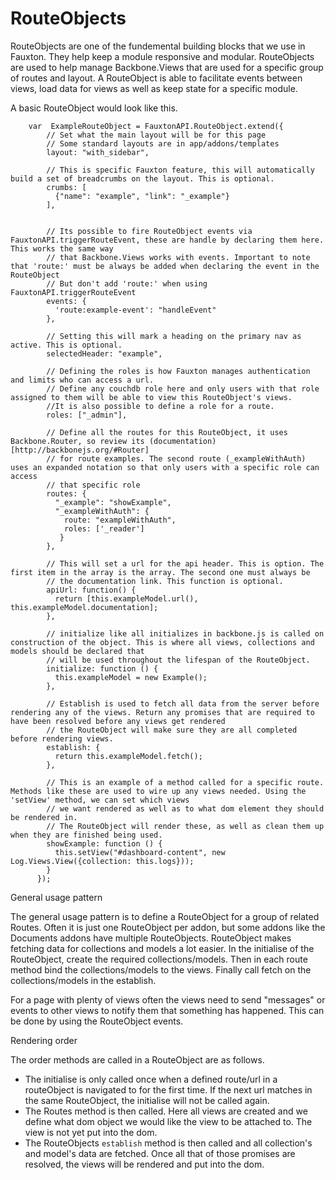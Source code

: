 RouteObjects
============

RouteObjects are one of the fundemental building blocks that we use in Fauxton. They help keep a module responsive and modular. RouteObjects are used to help manage Backbone.Views that
are used for a specific group of routes and layout. A RouteObject is able to facilitate events between views, load data for views as well as keep state for a specific module. 

A basic RouteObject would look like this.

        var  ExampleRouteObject = FauxtonAPI.RouteObject.extend({
            // Set what the main layout will be for this page
            // Some standard layouts are in app/addons/templates
            layout: "with_sidebar",

            // This is specific Fauxton feature, this will automatically build a set of breadcrumbs on the layout. This is optional.
            crumbs: [
              {"name": "example", "link": "_example"}
            ],


            // Its possible to fire RouteObject events via FauxtonAPI.triggerRouteEvent, these are handle by declaring them here. This works the same way
            // that Backbone.Views works with events. Important to note that 'route:' must be always be added when declaring the event in the RouteObject
            // But don't add 'route:' when using FauxtonAPI.triggerRouteEvent
            events: {
              'route:example-event': "handleEvent"
            },

            // Setting this will mark a heading on the primary nav as active. This is optional.
            selectedHeader: "example",

            // Defining the roles is how Fauxton manages authentication and limits who can access a url. 
            // Define any couchdb role here and only users with that role assigned to them will be able to view this RouteObject's views.
            //It is also possible to define a role for a route.
            roles: ["_admin"],

            // Define all the routes for this RouteObject, it uses Backbone.Router, so review its (documentation)[http://backbonejs.org/#Router]
            // for route examples. The second route (_exampleWithAuth) uses an expanded notation so that only users with a specific role can access
            // that specific role
            routes: {
              "_example": "showExample",
              "_exampleWithAuth": {
                route: "exampleWithAuth",
                roles: ['_reader']
               }
            },

            // This will set a url for the api header. This is option. The first item in the array is the array. The second one must always be 
            // the documentation link. This function is optional.
            apiUrl: function() {
              return [this.exampleModel.url(), this.exampleModel.documentation];
            },

            // initialize like all initializes in backbone.js is called on construction of the object. This is where all views, collections and models should be declared that 
            // will be used throughout the lifespan of the RouteObject.
            initialize: function () {
              this.exampleModel = new Example();
            },

            // Establish is used to fetch all data from the server before rendering any of the views. Return any promises that are required to have been resolved before any views get rendered
            // the RouteObject will make sure they are all completed before rendering views.
            establish: {
              return this.exampleModel.fetch();
            },

            // This is an example of a method called for a specific route. Methods like these are used to wire up any views needed. Using the 'setView' method, we can set which views
            // we want rendered as well as to what dom element they should be rendered in.
            // The RouteObject will render these, as well as clean them up when they are finished being used.
            showExample: function () {
              this.setView("#dashboard-content", new Log.Views.View({collection: this.logs}));
            }
          });

General usage pattern

The general usage pattern is to define a RouteObject for a group of related Routes. Often it is just one RouteObject per addon, but some addons like the Documents addons have multiple RouteObjects. 
RouteObject makes fetching data for collections and models a lot easier. In the initialise of the RouteObject, create the required collections/models. Then in each route method bind the collections/models to the views. 
Finally call fetch on the collections/models in the establish. 

For a page with plenty of views often the views need to send "messages" or events to other views to notify them that something has happened. This can be done by using the RouteObject events.

Rendering order

The order methods are called in a RouteObject are as follows.
* The initialise is only called once when a defined route/url in a routeObject is navigated to for the first time. If the next url matches in the same RouteObject, the initialise will not be called again.
* The Routes method is then called. Here all views are created and we define what dom object we would like the view to be attached to. The view is not yet put into the dom.
* The RouteObjects `establish` method is then called and all collection's and model's data are fetched. Once all that of those promises are resolved, the views will be rendered and put into the dom.

